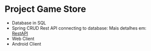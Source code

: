 # Project Game Store

* Database in SQL
* Spring CRUD Rest API connecting to database: 
	Mais detalhes em: [RestAPI](https://github.com/IzaRam/game-store/tree/main/back-end/game-rest-api)
* Web Client
* Android Client
